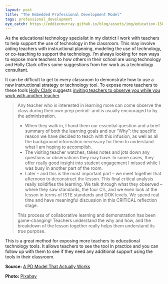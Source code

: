 ```yaml
---
layout: post
title: "The Embedded Professional Development Model"
tags: professional_development
eye_catch: https://eddiecmurray.github.io/blog/assets/img/education-1580143_1920.jpg
---
```


As the educational technology specialist in my district I work with teachers to help support the use of technology in the classroom.  This may involve aiding teachers with instructional planning, modeling the use of technology, or co-teaching to support the technology.  I’m always looking for new ways to expose more teachers to how others in their school are using technology and Holly Clark offers some suggestions from her work as a technology consultant.

<!--more-->

It can be difficult to get to every classroom to demonstrate how to use a new instructional strategy or technology tool.  To expose more teachers to these tools [Holly Clark](http://twitter.com/hollyclarkedu) suggests [inviting teachers to observe you while you work with another teacher](http://www.hollyclark.org/2019/06/06/a-pd-model-that-actually-works/).  

>Any teacher who is interested in learning more can come observe the class during their own prep period- and is usually encouraged  to by the administration.
>
>* When they walk in, I hand them our essential question and a brief summary of both the learning goals and our “Why”:  the specific reason we have decided to teach with this infusion, as well as all the background information necessary for them to understand what I am hoping to accomplish.
>* The visiting teacher watches, takes notes and jots down any questions or observations they may have. In some cases, they offer really good insight into student engagement I missed while I was busy in another part of the room.
>* Later – and this is the most important part – we meet together that afternoon to deconstruct the lesson. This final critical analysis really solidifies the learning. We talk through what they observed – where they saw standards, the four C’s, and we even look at the lesson in terms of ISTE standards and DOK levels. We spend real time and have meaningful discussion in this CRITICAL reflection stage.
>
>This process of collaborative learning and demonstration has been game-changing! Teachers understand the why and how, and the breakdown of the lesson together really helps them understand its true purpose.

This is a great method for exposing more teachers to educational technology tools.  It allows teachers to see the tool in practice and you can follow up with them to see if they need any additional support using the tools in their classroom.

**Source:** [A PD Model That Actually Works](http://www.hollyclark.org/2019/06/06/a-pd-model-that-actually-works/)

**Photo:** [Pixabay](https://pixabay.com/illustrations/education-hand-write-skills-can-1580143/)
